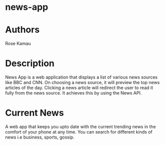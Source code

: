 # news-app
# Authors
Rose Kamau
# Description
News App is a web application that displays a list of various news sources like BBC and CNN. On choosing a news source, it will preview the top news articles of the day. Clicking a news article will redirect the user to read it fully from the news source. It achieves this by using the News API.
#  Current News
A web app that keeps you upto date with the current trending news in the comfort of your phone at any time. You can search for different kinds of news i.e business, sports, gossip. 

